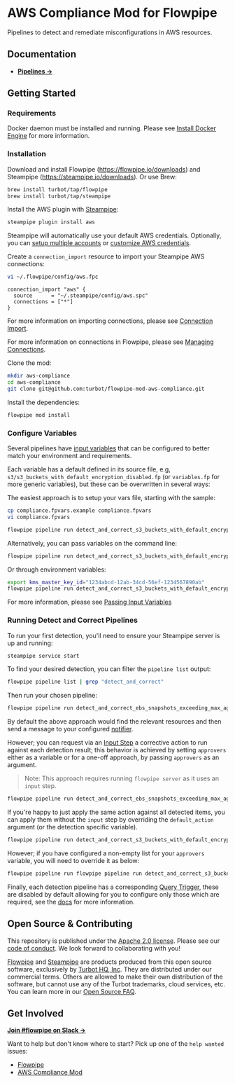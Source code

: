 # AWS Compliance Mod for Flowpipe

Pipelines to detect and remediate misconfigurations in AWS resources.

## Documentation

- **[Pipelines →](https://hub.flowpipe.io/mods/turbot/aws_compliance/pipelines)**

## Getting Started

### Requirements

Docker daemon must be installed and running. Please see [Install Docker Engine](https://docs.docker.com/engine/install/) for more information.

### Installation

Download and install Flowpipe (https://flowpipe.io/downloads) and Steampipe (https://steampipe.io/downloads). Or use Brew:

```sh
brew install turbot/tap/flowpipe
brew install turbot/tap/steampipe
```

Install the AWS plugin with [Steampipe](https://steampipe.io):

```sh
steampipe plugin install aws
```

Steampipe will automatically use your default AWS credentials. Optionally, you can [setup multiple accounts](https://hub.steampipe.io/plugins/turbot/aws#multi-account-connections) or [customize AWS credentials](https://hub.steampipe.io/plugins/turbot/aws#configuring-aws-credentials).

Create a `connection_import` resource to import your Steampipe AWS connections:

```sh
vi ~/.flowpipe/config/aws.fpc
```

```hcl
connection_import "aws" {
  source      = "~/.steampipe/config/aws.spc"
  connections = ["*"]
}
```

For more information on importing connections, please see [Connection Import](https://flowpipe.io/docs/reference/config-files/connection_import).

For more information on connections in Flowpipe, please see [Managing Connections](https://flowpipe.io/docs/run/connections).

Clone the mod:

```sh
mkdir aws-compliance
cd aws-compliance
git clone git@github.com:turbot/flowpipe-mod-aws-compliance.git
```

Install the dependencies:

```sh
flowpipe mod install
```

### Configure Variables

Several pipelines have [input variables](https://flowpipe.io/docs/build/mod-variables#input-variables) that can be configured to better match your environment and requirements.

Each variable has a default defined in its source file, e.g, `s3/s3_buckets_with_default_encryption_disabled.fp` (or `variables.fp` for more generic variables), but these can be overwritten in several ways:

The easiest approach is to setup your vars file, starting with the sample:

```sh
cp compliance.fpvars.example compliance.fpvars
vi compliance.fpvars

flowpipe pipeline run detect_and_correct_s3_buckets_with_default_encryption_disabled --var-file=compliance.fpvars
```

Alternatively, you can pass variables on the command line:

```sh
flowpipe pipeline run detect_and_correct_s3_buckets_with_default_encryption_disabled --var=kms_master_key_id="1234abcd-12ab-34cd-56ef-1234567890ab"
```

Or through environment variables:

```sh
export kms_master_key_id="1234abcd-12ab-34cd-56ef-1234567890ab"
flowpipe pipeline run detect_and_correct_s3_buckets_with_default_encryption_disabled
```

For more information, please see [Passing Input Variables](https://flowpipe.io/docs/build/mod-variables#passing-input-variables)

### Running Detect and Correct Pipelines

To run your first detection, you'll need to ensure your Steampipe server is up and running:

```sh
steampipe service start
```

To find your desired detection, you can filter the `pipeline list` output:

```sh
flowpipe pipeline list | grep "detect_and_correct"
```

Then run your chosen pipeline:

```sh
flowpipe pipeline run detect_and_correct_ebs_snapshots_exceeding_max_age
```

By default the above approach would find the relevant resources and then send a message to your configured [notifier](https://flowpipe.io/docs/reference/config-files/notifier).

However;  you can request via an [Input Step](https://flowpipe.io/docs/build/input) a corrective action to run against each detection result; this behavior is achieved by setting `approvers` either as a variable or for a one-off approach, by passing `approvers` as an argument.

> Note: This approach requires running `flowpipe server` as it uses an `input` step.

```sh
flowpipe pipeline run detect_and_correct_ebs_snapshots_exceeding_max_age --host local --arg='approvers=["default"]'
```

If you're happy to just apply the same action against all detected items, you can apply them without the `input` step by overriding the `default_action` argument (or the detection specific variable).

```sh
flowpipe pipeline run detect_and_correct_s3_buckets_with_default_encryption_disabled --arg='default_action="enable_default_encryption"'
```

However; if you have configured a non-empty list for your `approvers` variable, you will need to override it as below:

```sh
flowpipe pipeline run flowpipe pipeline run detect_and_correct_s3_buckets_with_default_encryption_disabled --arg='default_action="enable_default_encryption"' --arg='approvers=[]'
```

Finally, each detection pipeline has a corresponding [Query Trigger](https://flowpipe.io/docs/flowpipe-hcl/trigger/query), these are disabled by default allowing for you to configure only those which are required, see the [docs](https://hub.flowpipe.io/mods/turbot/aws_compliance/triggers) for more information.

## Open Source & Contributing

This repository is published under the [Apache 2.0 license](https://www.apache.org/licenses/LICENSE-2.0). Please see our [code of conduct](https://github.com/turbot/.github/blob/main/CODE_OF_CONDUCT.md). We look forward to collaborating with you!

[Flowpipe](https://flowpipe.io) and [Steampipe](https://steampipe.io) are products produced from this open source software, exclusively by [Turbot HQ, Inc](https://turbot.com). They are distributed under our commercial terms. Others are allowed to make their own distribution of the software, but cannot use any of the Turbot trademarks, cloud services, etc. You can learn more in our [Open Source FAQ](https://turbot.com/open-source).

## Get Involved

**[Join #flowpipe on Slack →](https://turbot.com/community/join)**

Want to help but don't know where to start? Pick up one of the `help wanted` issues:

- [Flowpipe](https://github.com/turbot/flowpipe/labels/help%20wanted)
- [AWS Compliance Mod](https://github.com/turbot/flowpipe-mod-aws-compliance/labels/help%20wanted)
